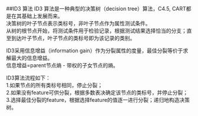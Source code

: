 ##ID3 算法
ID3 算法是一种典型的决策树（decision tree）算法，C4.5, CART都是在其基础上发展而来。  
决策树的叶子节点表示类标号，非叶子节点作为属性测试条件。  
从树的根节点开始，将测试条件用于检验记录，根据测试结果选择恰当的分支；直至到达叶子节点，叶子节点的类标号即为该记录的类别。

ID3采用信息增益（information gain）作为分裂属性的度量，最佳分裂等价于求解最大的信息增益。  
信息增益=parent节点熵 - 带权的子女节点的熵。

ID3算法流程如下：  
1.如果节点的所有类标号相同，停止分裂；  
2.如果没有feature可供分裂，根据多数表决确定该节点的类标号，并停止分裂；  
3.选择最佳分裂的feature，根据选择feature的值逐一进行分裂；递归地构造决策树。